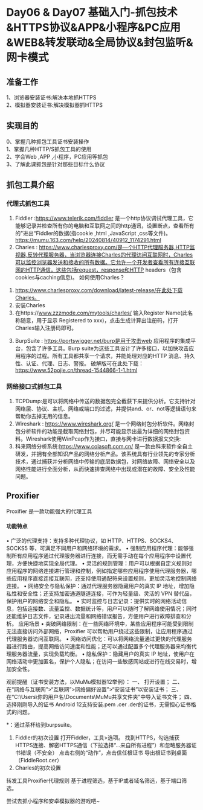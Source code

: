 Day06 & Day07 基础入门-抓包技术&HTTPS协议&APP&小程序&PC应用&WEB&转发联动&全局协议&封包监听&网卡模式
=
准备工作
-
1、浏览器安装证书:解决本地抓HTTPS  
2、模拟器安装证书:解决模拟器抓HTTPS  

实现目的
-
0、掌握几种抓包工具证书安装操作  
1、掌握几种HTTP/S抓包工具的使用  
2、学会Web ,APP ,小程序，PC应用等抓包  
3、了解此课抓包是针对那些目标什么协议  

抓包工具介绍
-
### 代理式抓包工具
1.	Fiddler :<https://www.telerik.com/fiddler>
    是一个http协议调试代理工具，它能够记录并检查所有你的电脑和互联网之间的http通讯，设置断点，查看所有的"进出“Fiddler的数据(指cookie ,html ,JavaScript ,css等文件)。
https://mumu.163.com/help/20240814/40912_1174291.html
2.	Charles : https://www.charlesproxy.com/是一个HTTP代理服务器,HTTP监视器,反转代理服务器，当浏览器连接Charles的代理访问互联网时，Charles可以监控浏览器发送和接收的所有数据。它允许一个开发者查看所有连接互联网的HTTP通信，这些包括request，response和HTTP headers（包含cookies与caching信息)。
如何使用Charles？
1)	https://www.charlesproxy.com/download/latest-release/在此处下载Charles。
2)	安装Charles
3)	在https://www.zzzmode.com/mytools/charles/ 
输入Register Name(此名称随意，用于显示 Registered to xxx)，点击生成计算出注册码，打开Charles输入注册码即可。
3.	BurpSuite : https://portswigger.net/burp是用于攻击web 应用程序的集成平台，包含了许多工具。Burp suite为这些工具设计了许多接口，以加快攻击应用程序的过程。所有工具都共享一个请求，并能处理对应的HTTP 消息、持久性、认证、代理、日志、警报。
破解版可在此处下载：https://www.52pojie.cn/thread-1544866-1-1.html
### 网络接口式抓包工具
1.	TCPDump:是可以将网络中传送的数据包完全截获下来提供分析。它支持针对网络层、协议、主机、网络或端口的过滤，并提供and、or、not等逻辑语句来帮助你去掉无用的信息。
2.	Wireshark : https://www.wireshark.org/
是一个网络封包分析软件。网络封包分析软件的功能是截取网络封包，并尽可能显示出最为详细的网络封包资料。Wireshark使用WinPcap作为接口，直接与网卡进行数据报文交换:
3.	科来网络分析系统:https://www.colasoft.com.cn/
是一款由科来软件全自主研发，并拥有全部知识产品的网络分析产品。该系统具有行业领先的专家分析技术，通过捕获并分析网络中传输的底层数据包，对网络故障、网络安全以及网络性能进行全面分析，从而快速排查网络中出现或潜在的故障、安全及性能问题。

Proxifier
-
Proxifier 是一款功能强大的代理工具  
#### 功能特点

•	广泛的代理支持：支持多种代理协议，如 HTTP、HTTPS、SOCKS4、SOCKS5 等，可满足不同用户和网络环境的需求。
•	强制应用程序代理：能够强制所有应用程序通过代理服务器进行连接，而无需手动在每个应用程序中设置代理，方便快捷地实现全局代理。
•	灵活的规则管理：用户可以根据自定义规则对应用程序的网络连接进行管理和控制，例如指定哪些应用程序使用代理服务器，哪些应用程序直接连接互联网，还支持使用通配符来设置规则，更加灵活地控制网络连接。
•	网络安全与隐私保护：通过代理服务器隐藏用户的真实 IP 地址，增加隐私性和安全性；还支持加密通道隧道连接，可作为轻量级、灵活的 VPN 替代品，保护用户的网络安全和隐私。
•	实时监控与日志记录：提供实时的网络活动信息，包括连接数、流量监控、数据统计等，用户可以随时了解网络使用情况；同时还能维护日志文件，记录进出流量和网络错误报告，方便用户进行故障排查和分析。
应用场景
•	突破网络限制：在一些网络环境中，某些应用程序可能受到限制无法直接访问外部网络，Proxifier 可以帮助用户绕过这些限制，让应用程序通过代理服务器访问互联网。
•	网络访问优化：可以将网络流量通过更快的代理服务器进行路由，提高网络访问速度和性能；还可以通过配置多个代理服务器来均衡代理服务器流量，实现负载均衡。
•	隐私保护：隐藏用户的真实 IP 地址，使用户在网络活动中更加匿名，保护个人隐私；在访问一些敏感网站或进行在线交易时，增加安全性。

观前提醒（证书安装方法，以MuMu模拟器12举例）：
一、	打开设置；
二、	在“网络与互联网”>“互联网”>网络偏好设置”>“安装证书”以安装证书；
三、	在“C:\Users\你的用户名\Documents\MuMu共享文件夹”中导入证书文件；
四、	选择刚刚导入的证书
Android 12支持安装.pem .cer .der的证书，无需担心证书格式的问题。

*：通过茶杯给到burpsuite。
1.	Fiddler的初次设置
打开Fiddler，工具>选项。
找到HTTPS，勾选捕获HTTPS连接、解密HTTPS通信（下拉选择“…来自所有进程”）和忽略服务器证书错误（不安全）
点击右侧的“动作”，点击信任根证书
导出根证书到桌面（FiddleRoot.cer）
2.	Charles的初次设置

转发工具Proxifier代理规则
基于进程筛选，基于IP或者域名筛选，基于端口筛选。

尝试去抓小程序和安卓模拟器的游戏吧~
